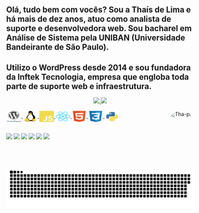 ## Olá, tudo bem com vocês? Sou a Thaís de Lima e há mais de dez anos, atuo como analista de suporte e desenvolvedora web. Sou bacharel em Análise de Sistema pela UNIBAN (Universidade Bandeirante de São Paulo).

## Utilizo o WordPress desde 2014 e sou fundadora da Inftek Tecnologia, empresa que engloba toda parte de suporte web e infraestrutura.

<div align="center">
  <a href="https://github.com/thaistlf">
  <img height="180em" src="https://github-readme-stats.vercel.app/api?username=thaistlf&show_icons=true&theme=dracula&include_all_commits=true&count_private=true"/>
  <img height="180em" src="https://github-readme-stats.vercel.app/api/top-langs/?username=thaistlf&layout=compact&langs_count=7&theme=dracula"/>
</div>
<div style="display: inline_block"><br>
  <img align="center" alt="Tha-WP" height="30" width="40" src="https://raw.githubusercontent.com/devicons/devicon/master/icons/wordpress/wordpress-original.svg">
  <img align="center" alt="Tha-Linux" height="30" width="40" src="https://raw.githubusercontent.com/devicons/devicon/master/icons/linux/linux-original.svg">
  <img align="center" alt="Tha-Js" height="30" width="40" src="https://raw.githubusercontent.com/devicons/devicon/master/icons/javascript/javascript-plain.svg">
  <img align="center" alt="Tha-React" height="30" width="40" src="https://raw.githubusercontent.com/devicons/devicon/master/icons/react/react-original.svg">
  <img align="center" alt="Tha-HTML" height="30" width="40" src="https://raw.githubusercontent.com/devicons/devicon/master/icons/html5/html5-original.svg">
  <img align="center" alt="Tha-CSS" height="30" width="40" src="https://raw.githubusercontent.com/devicons/devicon/master/icons/css3/css3-original.svg">
  <img align="center" alt="Tha-Python" height="30" width="40" src="https://raw.githubusercontent.com/devicons/devicon/master/icons/python/python-original.svg">
  <img align="right" alt="Tha-pic" height="150" style="border-radius:50px;" src="https://cdn.discordapp.com/attachments/917577493760839682/917579789467021382/thais-pt.jpg">
</div>
  
  ##
 
<div> 
  <a href="https://www.facebook.com/thaislima.will/" target="_blank"><img src="https://img.shields.io/badge/-Facebook-blue?style=for-the-badge&logo=facebook&logoColor=white" target="_blank"></a>
  <a href="https://www.youtube.com/channel/UCcLgaCm0jjzIjCJxnslRQnw" target="_blank"><img src="https://img.shields.io/badge/YouTube-FF0000?style=for-the-badge&logo=youtube&logoColor=white" target="_blank"></a>
  <a href="https://www.instagram.com/thais_lima_will" target="_blank"><img src="https://img.shields.io/badge/-Instagram-%23E4405F?style=for-the-badge&logo=instagram&logoColor=white" target="_blank"></a>
 <a href="https://discord.gg/KugTvbyf" target="_blank"><img src="https://img.shields.io/badge/Discord-7289DA?style=for-the-badge&logo=discord&logoColor=white" target="_blank"></a> 
  <a href = "mailto:thaistlf25@gmail.com"><img src="https://img.shields.io/badge/-Gmail-%23333?style=for-the-badge&logo=gmail&logoColor=white" target="_blank"></a>
  <a href="https://www.linkedin.com/in/thaislimafreitas/" target="_blank"><img src="https://img.shields.io/badge/-LinkedIn-%230077B5?style=for-the-badge&logo=linkedin&logoColor=white" target="_blank"></a> 
 
  ![Snake animation](https://github.com/thaistlf/rafaballerini/blob/output/github-contribution-grid-snake.svg)
 
</div>
